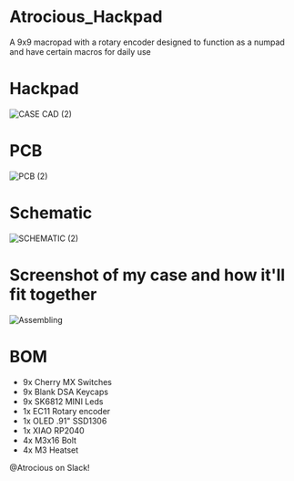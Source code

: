 # Atrocious_Hackpad
A 9x9 macropad with a rotary encoder designed to function as a numpad and have certain macros for daily use

# Hackpad
![CASE CAD (2)](https://github.com/user-attachments/assets/15c149be-7ff3-479e-a1c1-0c1dfb543d25)
# PCB
![PCB (2)](https://github.com/user-attachments/assets/7b92f9f6-ffad-4c86-979e-9c976a0a7e27)
# Schematic
![SCHEMATIC (2)](https://github.com/user-attachments/assets/109e653f-24ff-4892-a571-c9c5e9e7feff)

# Screenshot of my case and how it'll fit together
![Assembling](https://github.com/user-attachments/assets/04528d86-4f94-40c3-8d1c-15122093e84d)


# BOM
- 9x Cherry MX Switches
- 9x Blank DSA Keycaps
- 9x SK6812 MINI Leds
- 1x EC11 Rotary encoder
- 1x OLED .91" SSD1306
- 1x XIAO RP2040
- 4x M3x16 Bolt
- 4x M3 Heatset

@Atrocious on Slack!
